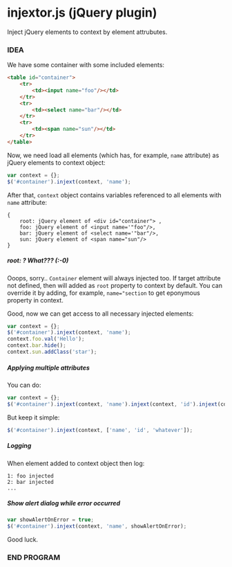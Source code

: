 # injextor.js (jQuery plugin)
Inject jQuery elements to context  by element attrubutes.

### IDEA
We have some container with some included elements:
```html
<table id="container">
    <tr>
        <td><input name="foo"/></td>
    </tr>
    <tr>
        <td><select name="bar"/></td>
    </tr>
    <tr>
        <td><span name="sun"/></td>
    </tr>
</table>
```
Now, we need load all elements (which has, for example, `name` attribute) as  jQuery elements to  context object:

```javascript
var context = {};
$('#container').injext(context, 'name');
```
After that, `context` object contains variables referenced to all elements with `name` attribute:
```
{
	root: jQuery element of <div id="container"> ,
	foo: jQuery element of <input name='"foo"/>,
	bar: jQuery element of <select name='"bar"/>,
	sun: jQuery element of <span name="sun"/>
}
```
##### root: ? What??? (:-0)
Ooops, sorry.. `Container` element will always injected too. If target attribute not defined, then will added as `root` property to context by default. You can override it by adding, for example, `name="section` to get eponymous property in context.

Good, now we can get access to all necessary injected elements:
```js
var context = {};
$('#container').injext(context, 'name');
context.foo.val('Hello');
context.bar.hide();
context.sun.addClass('star');
```
##### Applying multiple attributes
You can do:
```js
var context = {};
$('#container').injext(context, 'name').injext(context, 'id').injext(context, 'whatever');
```
But keep it simple:
```js
$('#container').injext(context, ['name', 'id', 'whatever']);
```
##### Logging
When element added to context object then log:
```
1: foo injected
2: bar injected
...
```
##### Show alert dialog while error occurred

```js
var showAlertOnError = true;
$('#container').injext(context, 'name', showAlertOnError);
```

Good luck.
### END PROGRAM
